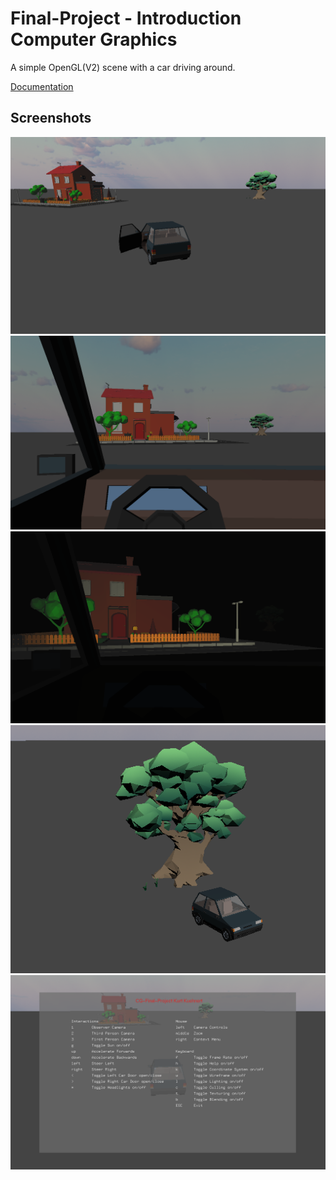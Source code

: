 # Final-Project - Introduction Computer Graphics

A simple OpenGL(V2) scene with a car driving around.

[Documentation](https://demo.hedgedoc.org/s/QlMqm1h9y)

## Screenshots

![](screenshots/scene.png)
![](screenshots/first_person.png)
![](screenshots/night.png)
![](screenshots/tree.png)
![](screenshots/menu.png)